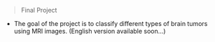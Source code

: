 > Final Project
- The goal of the project is to classify different types of brain tumors using MRI images. (English version available soon...)
